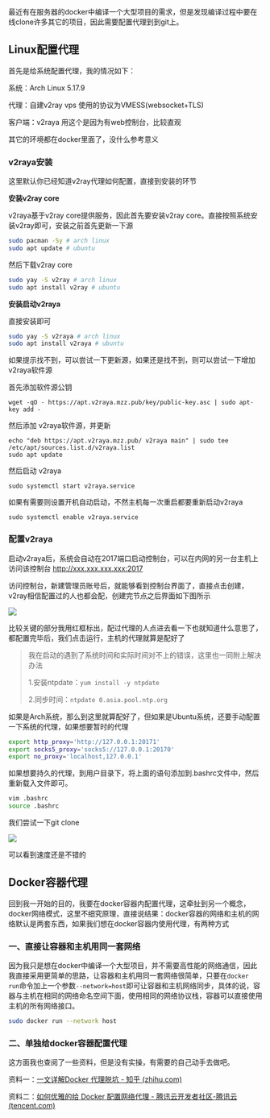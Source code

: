 最近有在服务器的docker中编译一个大型项目的需求，但是发现编译过程中要在线clone许多其它的项目，因此需要配置代理到到git上。

## Linux配置代理

首先是给系统配置代理，我的情况如下：

系统：Arch Linux 5.17.9

代理：自建v2ray vps 使用的协议为VMESS(websocket+TLS)

客户端：v2raya 用这个是因为有web控制台，比较直观

其它的环境都在docker里面了，没什么参考意义

### v2raya安装

这里默认你已经知道v2ray代理如何配置，直接到安装的环节

**安装v2ray core**

v2raya基于v2ray core提供服务，因此首先要安装v2ray core。直接按照系统安装v2ray即可，安装之前首先更新一下源

~~~bash
sudo pacman -Sy # arch linux
sudo apt update # ubuntu
~~~

然后下载v2ray core

~~~bash
sudo yay -S v2ray # arch linux
sudo apt install v2ray # ubuntu
~~~

**安装启动v2raya**

直接安装即可

~~~bash
sudo yay -S v2raya # arch linux
sudo apt install v2raya # ubuntu
~~~

如果提示找不到，可以尝试一下更新源，如果还是找不到，则可以尝试一下增加v2raya软件源

首先添加软件源公钥

```text
wget -qO - https://apt.v2raya.mzz.pub/key/public-key.asc | sudo apt-key add -
```

然后添加 v2raya软件源，并更新

```text
echo "deb https://apt.v2raya.mzz.pub/ v2raya main" | sudo tee /etc/apt/sources.list.d/v2raya.list
sudo apt update
```

然后启动 v2raya

```text
sudo systemctl start v2raya.service
```

如果有需要则设置开机自动启动，不然主机每一次重启都要重新启动v2raya

```text
sudo systemctl enable v2raya.service
```

### 配置v2raya

启动v2raya后，系统会自动在2017端口启动控制台，可以在内网的另一台主机上访问该控制台 http://xxx.xxx.xxx.xxx:2017

访问控制台，新建管理员账号后，就能够看到控制台界面了，直接点击创建，v2ray相信配置过的人也都会配，创建完节点之后界面如下图所示

![](http://pic.netpunk.space/images/2022/07/11/20220711111913.png)

比较关键的部分我用红框标出，配过代理的人点进去看一下也就知道什么意思了，都配置完毕后，我们点击运行，主机的代理就算是配好了

> 我在启动的遇到了系统时间和实际时间对不上的错误，这里也一同附上解决办法
>
> 1.安装ntpdate：`yum install -y ntpdate`
>
> 2.同步时间：`ntpdate 0.asia.pool.ntp.org`

如果是Arch系统，那么到这里就算配好了，但如果是Ubuntu系统，还要手动配置一下系统的代理，如果想要暂时的代理

~~~bash
export http_proxy='http://127.0.0.1:20171'
export socks5_proxy='socks5://127.0.0.1:20170'
export no_proxy='localhost,127.0.0.1'
~~~

如果想要持久的代理，到用户目录下，将上面的语句添加到.bashrc文件中，然后重新载入文件即可。

~~~bash
vim .bashrc
source .bashrc
~~~

我们尝试一下git clone

![](http://pic.netpunk.space/images/2022/07/11/20220711112214.png)

可以看到速度还是不错的

## Docker容器代理

回到我一开始的目的，我要在docker容器内配置代理，这牵扯到另一个概念，docker网络模式，这里不细究原理，直接说结果：docker容器的网络和主机的网络默认是两套东西，如果我们想在docker容器内使用代理，有两种方式

### 一、直接让容器和主机用同一套网络

因为我只是想在docker中编译一个大型项目，并不需要高性能的网络通信，因此我直接采用更简单的思路，让容器和主机用同一套网络很简单，只要在`docker run`命令加上一个参数`--network=host`即可让容器和主机网络同步，具体的说，容器与主机在相同的网络命名空间下面，使用相同的网络协议栈，容器可以直接使用主机的所有网络接口。

~~~bash
sudo docker run --network host
~~~

### 二、单独给docker容器配置代理

这方面我也查阅了一些资料，但是没有实操，有需要的自己动手去做吧。

资料一：[一文详解Docker 代理脱坑 - 知乎 (zhihu.com)](https://zhuanlan.zhihu.com/p/106968269)

资料二：[如何优雅的给 Docker 配置网络代理 - 腾讯云开发者社区-腾讯云 (tencent.com)](https://cloud.tencent.com/developer/article/1806455)

